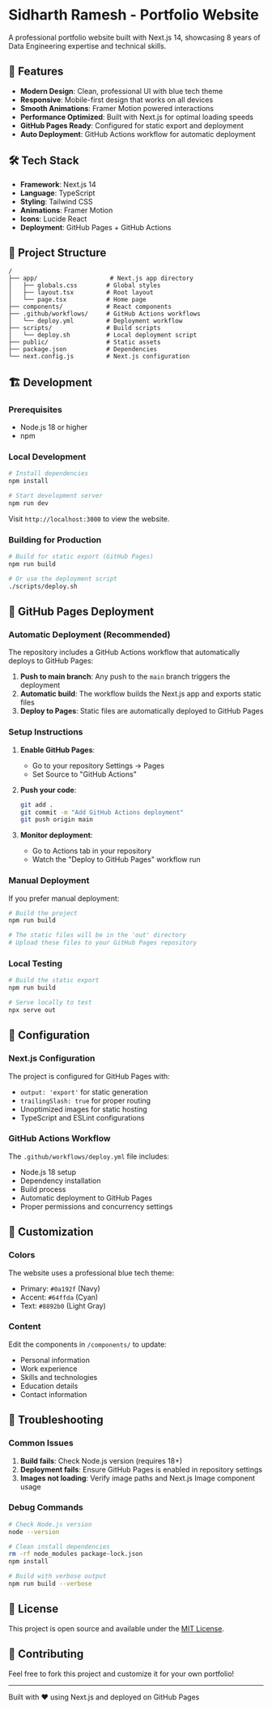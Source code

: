 # Sidharth Ramesh - Portfolio Website

A professional portfolio website built with Next.js 14, showcasing 8 years of Data Engineering expertise and technical skills.

## 🚀 Features

- **Modern Design**: Clean, professional UI with blue tech theme
- **Responsive**: Mobile-first design that works on all devices
- **Smooth Animations**: Framer Motion powered interactions
- **Performance Optimized**: Built with Next.js for optimal loading speeds
- **GitHub Pages Ready**: Configured for static export and deployment
- **Auto Deployment**: GitHub Actions workflow for automatic deployment

## 🛠️ Tech Stack

- **Framework**: Next.js 14
- **Language**: TypeScript
- **Styling**: Tailwind CSS
- **Animations**: Framer Motion
- **Icons**: Lucide React
- **Deployment**: GitHub Pages + GitHub Actions

## 📁 Project Structure

```
/
├── app/                    # Next.js app directory
│   ├── globals.css        # Global styles
│   ├── layout.tsx         # Root layout
│   └── page.tsx           # Home page
├── components/            # React components
├── .github/workflows/     # GitHub Actions workflows
│   └── deploy.yml         # Deployment workflow
├── scripts/               # Build scripts
│   └── deploy.sh          # Local deployment script
├── public/                # Static assets
├── package.json           # Dependencies
└── next.config.js         # Next.js configuration
```

## 🏗️ Development

### Prerequisites
- Node.js 18 or higher
- npm

### Local Development
```bash
# Install dependencies
npm install

# Start development server
npm run dev
```

Visit `http://localhost:3000` to view the website.

### Building for Production
```bash
# Build for static export (GitHub Pages)
npm run build

# Or use the deployment script
./scripts/deploy.sh
```

## 🚀 GitHub Pages Deployment

### Automatic Deployment (Recommended)
The repository includes a GitHub Actions workflow that automatically deploys to GitHub Pages:

1. **Push to main branch**: Any push to the `main` branch triggers the deployment
2. **Automatic build**: The workflow builds the Next.js app and exports static files
3. **Deploy to Pages**: Static files are automatically deployed to GitHub Pages

### Setup Instructions
1. **Enable GitHub Pages**:
   - Go to your repository Settings → Pages
   - Set Source to "GitHub Actions"

2. **Push your code**:
   ```bash
   git add .
   git commit -m "Add GitHub Actions deployment"
   git push origin main
   ```

3. **Monitor deployment**:
   - Go to Actions tab in your repository
   - Watch the "Deploy to GitHub Pages" workflow run

### Manual Deployment
If you prefer manual deployment:

```bash
# Build the project
npm run build

# The static files will be in the 'out' directory
# Upload these files to your GitHub Pages repository
```

### Local Testing
```bash
# Build the static export
npm run build

# Serve locally to test
npx serve out
```

## 📝 Configuration

### Next.js Configuration
The project is configured for GitHub Pages with:
- `output: 'export'` for static generation
- `trailingSlash: true` for proper routing
- Unoptimized images for static hosting
- TypeScript and ESLint configurations

### GitHub Actions Workflow
The `.github/workflows/deploy.yml` file includes:
- Node.js 18 setup
- Dependency installation
- Build process
- Automatic deployment to GitHub Pages
- Proper permissions and concurrency settings

## 🎨 Customization

### Colors
The website uses a professional blue tech theme:
- Primary: `#0a192f` (Navy)
- Accent: `#64ffda` (Cyan)
- Text: `#8892b0` (Light Gray)

### Content
Edit the components in `/components/` to update:
- Personal information
- Work experience
- Skills and technologies
- Education details
- Contact information

## 🔧 Troubleshooting

### Common Issues
1. **Build fails**: Check Node.js version (requires 18+)
2. **Deployment fails**: Ensure GitHub Pages is enabled in repository settings
3. **Images not loading**: Verify image paths and Next.js Image component usage

### Debug Commands
```bash
# Check Node.js version
node --version

# Clean install dependencies
rm -rf node_modules package-lock.json
npm install

# Build with verbose output
npm run build --verbose
```

## 📄 License

This project is open source and available under the [MIT License](LICENSE).

## 🤝 Contributing

Feel free to fork this project and customize it for your own portfolio!

---

Built with ❤️ using Next.js and deployed on GitHub Pages
